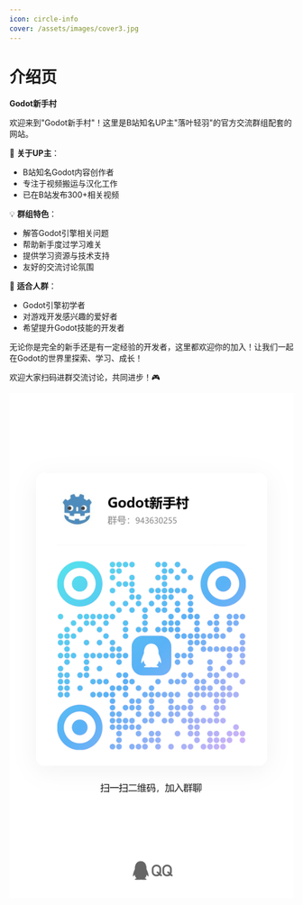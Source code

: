 ```yaml
---
icon: circle-info
cover: /assets/images/cover3.jpg
---
```


# 介绍页

**Godot新手村**

欢迎来到"Godot新手村"！这里是B站知名UP主"落叶轻羽"的官方交流群组配套的网站。

🎯 **关于UP主**：
- B站知名Godot内容创作者
- 专注于视频搬运与汉化工作
- 已在B站发布300+相关视频

💡 **群组特色**：
- 解答Godot引擎相关问题
- 帮助新手度过学习难关
- 提供学习资源与技术支持
- 友好的交流讨论氛围

🌟 **适合人群**：
- Godot引擎初学者
- 对游戏开发感兴趣的爱好者
- 希望提升Godot技能的开发者

无论你是完全的新手还是有一定经验的开发者，这里都欢迎你的加入！让我们一起在Godot的世界里探索、学习、成长！

欢迎大家扫码进群交流讨论，共同进步！🎮

![alt](/village_qrcode.jpg)
